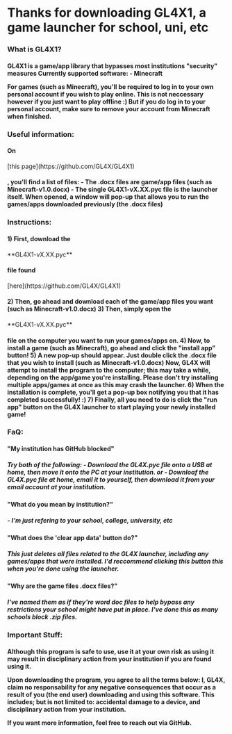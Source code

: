 <h1>Thanks for downloading GL4X1, a game launcher for school, uni, etc</h1>

<h3>What is GL4X1?</h3>
<h4>GL4X1 is a game/app library that bypasses most institutions "security" measures
Currently supported software:
	- Minecraft

For games (such as Minecraft), you'll be required to log in to your own personal account if you wish to play online.
This is not neccessary however if you just want to play offline :)
But if you do log in to your personal account, make sure to remove your account from Minecraft when finished.</h4>

<h3>Useful information:</h3>
<h4>On </h4>[this page](https://github.com/GL4X/GL4X1)<h4>, you'll find a list of files:
- The .docx files are game/app files (such as Minecraft-v1.0.docx)
- The single GL4X1-vX.XX.pyc file is the launcher itself. When opened, a window will pop-up that allows you to run the games/apps downloaded previously (the .docx files)

<h3>Instructions:</h3>
<h4>1) First, download the </h4>**GL4X1-vX.XX.pyc**<h4> file found </h4>[here](https://github.com/GL4X/GL4X1)<h4>
2) Then, go ahead and download each of the game/app files you want (such as Minecraft-v1.0.docx)
3) Then, simply open the </h4>**GL4X1-vX.XX.pyc**<h4> file on the computer you want to run your games/apps on.
4) Now, to install a game (such as Minecraft), go ahead and click the "install app" button!
5) A new pop-up should appear. Just double click the .docx file that you wish to install (such as Minecraft-v1.0.docx)
Now, GL4X will attempt to install the program to the computer; this may take a while, depending on the app/game you're installing. Please don't try installing multiple apps/games at once as this may crash the launcher.
6) When the installation is complete, you'll get a pop-up box notifying you that it has completed successfully! :)
7) Finally, all you need to do is click the "run app" button on the GL4X launcher to start playing your newly installed game!</h4>


<h3>FaQ:</h3>
<h4>"My institution has GitHub blocked"</h4>
<h5>Try both of the following:
- Download the GL4X.pyc file onto a USB at home, then move it onto the PC at your institution.
or
- Downloaf the GL4X.pyc file at home, email it to yourself, then download it from your email account at your institution.</h5>

<h4>"What do you mean by institution?"</h4>
<h5>- I'm just refering to your school, college, university, etc</h5>

<h4>"What does the 'clear app data' button do?"</h4>
<h5>This just deletes all files related to the GL4X launcher, including any games/apps that were installed. I'd reccommend clicking this button this when you're done using the launcher.</h5>

<h4>"Why are the game files .docx files?"</h4>
<h5>I've named them as if they're word doc files to help bypass any restrictions your school might have put in place.
I've done this as many schools block .zip files.</h5>


<h3>Important Stuff:</h3>
<h4>Although this program is safe to use, use it at your own risk as using it may result in disciplinary action from your institution if you are found using it.

Upon downloading the program, you agree to all the terms below:
I, GL4X, claim no responsability for any negative consequences that occur as a result of you (the end user) downloading and using this software.
This includes; but is not limited to: accidental damage to a device, and disciplinary action from your institution.

If you want more information, feel free to reach out via GitHub.</h4>
